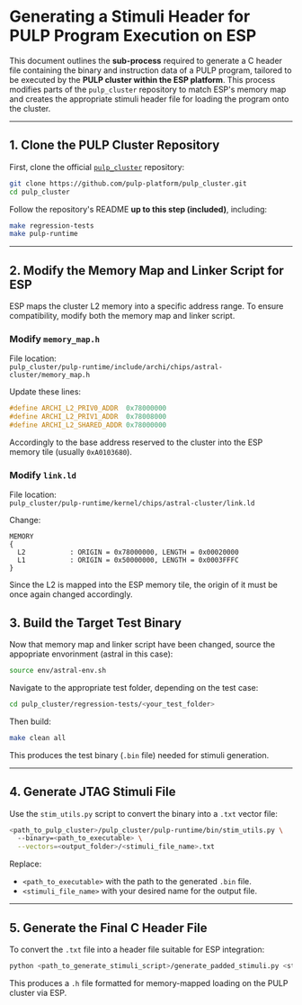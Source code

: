 # Generating a Stimuli Header for PULP Program Execution on ESP
This document outlines the **sub-process** required to generate a C header file containing the binary and instruction data of a PULP program, tailored to be executed by the **PULP cluster within the ESP platform**. This process modifies parts of the `pulp_cluster` repository to match ESP's memory map and creates the appropriate stimuli header file for loading the program onto the cluster.

---

## 1. Clone the PULP Cluster Repository

First, clone the official [`pulp_cluster`](https://github.com/pulp-platform/pulp_cluster) repository:

```bash
git clone https://github.com/pulp-platform/pulp_cluster.git
cd pulp_cluster
```

Follow the repository's README **up to this step (included)**, including:

```bash
make regression-tests
make pulp-runtime
```


---

## 2. Modify the Memory Map and Linker Script for ESP

ESP maps the cluster L2 memory into a specific address range. To ensure compatibility, modify both the memory map and linker script.

### Modify `memory_map.h`

File location:  
`pulp_cluster/pulp-runtime/include/archi/chips/astral-cluster/memory_map.h`

Update these lines:

```c
#define ARCHI_L2_PRIV0_ADDR  0x78000000
#define ARCHI_L2_PRIV1_ADDR  0x78008000
#define ARCHI_L2_SHARED_ADDR 0x78000000
```

Accordingly to the base address reserved to the cluster into the ESP memory tile (usually `0xA0103680`).


### Modify `link.ld`

File location:  
`pulp_cluster/pulp-runtime/kernel/chips/astral-cluster/link.ld`

Change:

```ld
MEMORY
{
  L2           : ORIGIN = 0x78000000, LENGTH = 0x00020000
  L1           : ORIGIN = 0x50000000, LENGTH = 0x0003FFFC
}
```
Since the L2 is mapped into the ESP memory tile, the origin of it must be once again changed accordingly.

## 3. Build the Target Test Binary

Now that memory map and linker script have been changed, source the appopriate envorinment (astral in this case):

```bash
source env/astral-env.sh
```

Navigate to the appropriate test folder, depending on the test case:

```bash
cd pulp_cluster/regression-tests/<your_test_folder>
```

Then build:

```bash
make clean all
```

This produces the test binary (`.bin` file) needed for stimuli generation.

---

## 4. Generate JTAG Stimuli File

Use the `stim_utils.py` script to convert the binary into a `.txt` vector file:

```bash
<path_to_pulp_cluster>/pulp_cluster/pulp-runtime/bin/stim_utils.py \
  --binary=<path_to_executable> \
  --vectors=<output_folder>/<stimuli_file_name>.txt
```

Replace:
- `<path_to_executable>` with the path to the generated `.bin` file.
- `<stimuli_file_name>` with your desired name for the output file.

---

## 5. Generate the Final C Header File

To convert the `.txt` file into a header file suitable for ESP integration:

```bash
python <path_to_generate_stimuli_script>/generate_padded_stimuli.py <stimuli_file_name>.txt
```

This produces a `.h` file formatted for memory-mapped loading on the PULP cluster via ESP.


